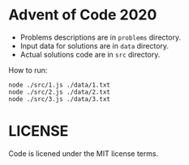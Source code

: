 # Advent of Code 2020

* Problems descriptions are in `problems` directory.
* Input data for solutions are in `data` directory.
* Actual solutions code are in `src` directory.

How to run:
```
node ./src/1.js ./data/1.txt
node ./src/2.js ./data/2.txt
node ./src/3.js ./data/3.txt
```

# LICENSE
Code is licened under the MIT license terms.
